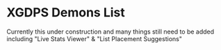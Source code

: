 # XGDPS Demons List
Currently this under construction and many things still need to be added including "Live Stats Viewer" & "List Placement Suggestions" 
